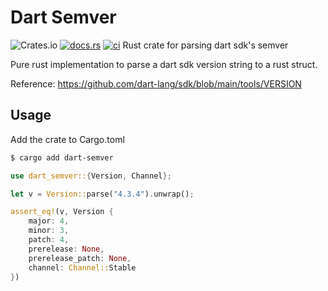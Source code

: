 # Dart Semver
![Crates.io](https://img.shields.io/crates/v/dart-semver?color=blue) [![docs.rs](https://img.shields.io/docsrs/dart-semver?label=docs.rs&logo=docs.rs)](https://docs.rs/dart-semver/latest/dart_semver/) [![ci](https://github.com/Yakiyo/dart-semver/actions/workflows/ci.yml/badge.svg)](https://github.com/Yakiyo/dart-semver)
Rust crate for parsing dart sdk's semver

Pure rust implementation to parse a dart sdk version string to a rust struct.

Reference: https://github.com/dart-lang/sdk/blob/main/tools/VERSION

## Usage
Add the crate to Cargo.toml
```bash
$ cargo add dart-semver
```

```rs
use dart_semver::{Version, Channel};

let v = Version::parse("4.3.4").unwrap();

assert_eq!(v, Version {
    major: 4,
    minor: 3,
    patch: 4,
    prerelease: None,
    prerelease_patch: None,
    channel: Channel::Stable
})

```
